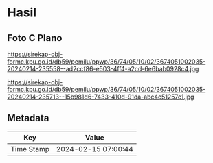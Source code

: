 # Hasil

## Foto C Plano

https://sirekap-obj-formc.kpu.go.id/db59/pemilu/ppwp/36/74/05/10/02/3674051002035-20240214-235558--ad2ccf86-e503-4ff4-a2cd-6e6bab0928c4.jpg

https://sirekap-obj-formc.kpu.go.id/db59/pemilu/ppwp/36/74/05/10/02/3674051002035-20240214-235713--15b981d6-7433-410d-91da-abc4c51257c1.jpg


## Metadata

| Key        | Value               |
| ---------- | ------------------- |
| Time Stamp | 2024-02-15 07:00:44 |



